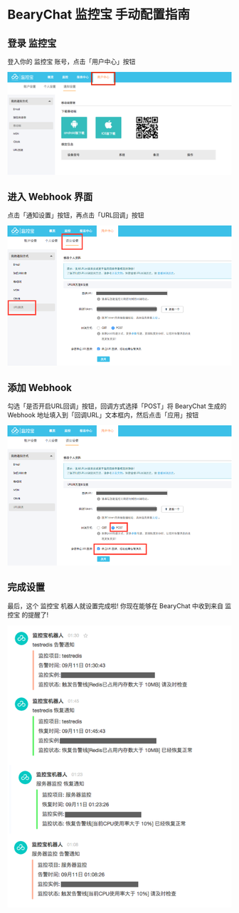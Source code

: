 # BearyChat 监控宝 手动配置指南

## 登录 监控宝

登入你的 监控宝 账号，点击「用户中心」按钮

![](/tutorials/image/jiankongbao_user_setting.png)

## 进入 Webhook 界面

点击「通知设置」按钮，再点击「URL回调」按钮

![](/tutorials/image/jiankongbao_webhook_setting.png)

## 添加 Webhook

勾选「是否开启URL回调」按钮，回调方式选择「POST」将 BearyChat 生成的 Webhook 地址填入到「回调URL」文本框内，然后点击「应用」按钮

![](/tutorials/image/jiankongbao_webhook_callback.png)

## 完成设置

最后，这个 监控宝 机器人就设置完成啦! 你现在能够在 BearyChat 中收到来自 监控宝 的提醒了!

![](/tutorials/image/jiankongbao_notify_sample.png)
